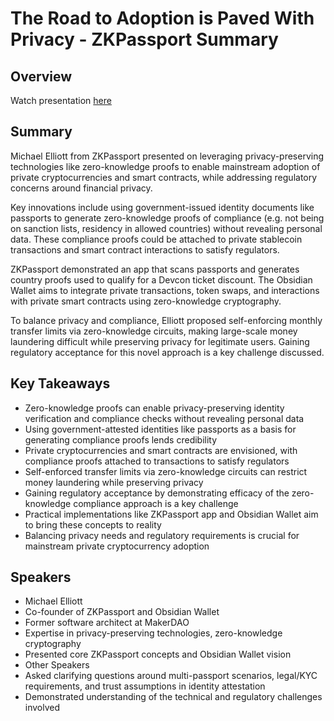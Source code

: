 # The Road to Adoption is Paved With Privacy - ZKPassport Summary

## Overview
Watch presentation [here](https://streameth.org/edge_city/watch?session=6724dc7cf861dff09521ddb5)

## Summary
Michael Elliott from ZKPassport presented on leveraging privacy-preserving technologies like zero-knowledge proofs to enable mainstream adoption of private cryptocurrencies and smart contracts, while addressing regulatory concerns around financial privacy.

Key innovations include using government-issued identity documents like passports to generate zero-knowledge proofs of compliance (e.g. not being on sanction lists, residency in allowed countries) without revealing personal data. These compliance proofs could be attached to private stablecoin transactions and smart contract interactions to satisfy regulators.

ZKPassport demonstrated an app that scans passports and generates country proofs used to qualify for a Devcon ticket discount. The Obsidian Wallet aims to integrate private transactions, token swaps, and interactions with private smart contracts using zero-knowledge cryptography.

To balance privacy and compliance, Elliott proposed self-enforcing monthly transfer limits via zero-knowledge circuits, making large-scale money laundering difficult while preserving privacy for legitimate users. Gaining regulatory acceptance for this novel approach is a key challenge discussed.

## Key Takeaways
- Zero-knowledge proofs can enable privacy-preserving identity verification and compliance checks without revealing personal data
- Using government-attested identities like passports as a basis for generating compliance proofs lends credibility
- Private cryptocurrencies and smart contracts are envisioned, with compliance proofs attached to transactions to satisfy regulators
- Self-enforced transfer limits via zero-knowledge circuits can restrict money laundering while preserving privacy
- Gaining regulatory acceptance by demonstrating efficacy of the zero-knowledge compliance approach is a key challenge
- Practical implementations like ZKPassport app and Obsidian Wallet aim to bring these concepts to reality
- Balancing privacy needs and regulatory requirements is crucial for mainstream private cryptocurrency adoption

## Speakers
- Michael Elliott
- Co-founder of ZKPassport and Obsidian Wallet
- Former software architect at MakerDAO
- Expertise in privacy-preserving technologies, zero-knowledge cryptography
- Presented core ZKPassport concepts and Obsidian Wallet vision
- Other Speakers
- Asked clarifying questions around multi-passport scenarios, legal/KYC requirements, and trust assumptions in identity attestation
- Demonstrated understanding of the technical and regulatory challenges involved


